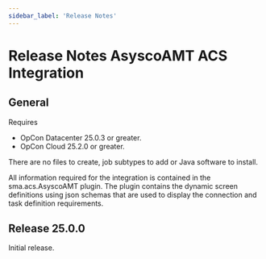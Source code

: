 ```yaml
---
sidebar_label: 'Release Notes'
---
```


# Release Notes AsyscoAMT ACS Integration

## General

Requires 
- OpCon Datacenter 25.0.3 or greater.
- OpCon Cloud 25.2.0 or greater.

There are no files to create, job subtypes to add or Java software to install.

All information required for the integration is contained in the sma.acs.AsyscoAMT plugin.
The plugin contains the dynamic screen definitions using json schemas that are used to
display the connection and task definition requirements. 

## Release 25.0.0
Initial release.





